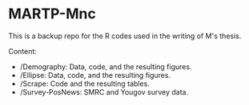 # MARTP-Mnc

This is a backup repo for the R codes used in the writing of M's thesis.

Content:
- /Demography: Data, code, and the resulting figures.
- /Ellipse: Data, code, and the resulting figures.
- /Scrape: Code and the resulting tables. 
- /Survey-PosNews: SMRC and Yougov survey data.

